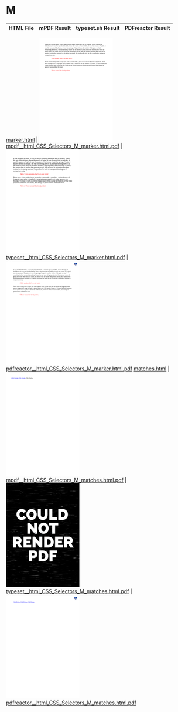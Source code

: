 
# M
HTML File | mPDF Result | typeset.sh Result | PDFreactor Result
------------ | ------------- | ------------- | -------------

[marker.html](/html/CSS%20Selectors/M/marker.html) | ![](result/mpdf__html_CSS_Selectors_M_marker.html.png) [mpdf__html_CSS_Selectors_M_marker.html.pdf](result/mpdf__html_CSS_Selectors_M_marker.html.pdf) | ![](result/typeset__html_CSS_Selectors_M_marker.html.png) [typeset__html_CSS_Selectors_M_marker.html.pdf](result/typeset__html_CSS_Selectors_M_marker.html.pdf) | ![](result/pdfreactor__html_CSS_Selectors_M_marker.html.png) [pdfreactor__html_CSS_Selectors_M_marker.html.pdf](result/pdfreactor__html_CSS_Selectors_M_marker.html.pdf)
[matches.html](/html/CSS%20Selectors/M/matches.html) | ![](result/mpdf__html_CSS_Selectors_M_matches.html.png) [mpdf__html_CSS_Selectors_M_matches.html.pdf](result/mpdf__html_CSS_Selectors_M_matches.html.pdf) | ![](result/typeset__html_CSS_Selectors_M_matches.html.png) [typeset__html_CSS_Selectors_M_matches.html.pdf](result/typeset__html_CSS_Selectors_M_matches.html.pdf) | ![](result/pdfreactor__html_CSS_Selectors_M_matches.html.png) [pdfreactor__html_CSS_Selectors_M_matches.html.pdf](result/pdfreactor__html_CSS_Selectors_M_matches.html.pdf)
